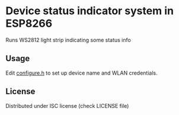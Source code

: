 # Device status indicator system in ESP8266

Runs WS2812 light strip indicating some status info

## Usage

Edit [configure.h](./user/configure.h) to set up device name and WLAN credentials.

## License

Distributed under ISC license (check LICENSE file)